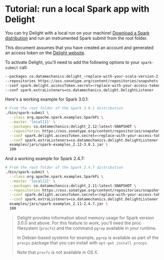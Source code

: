 # Tutorial: run a local Spark app with Delight

You can try Delight with a local run on your machine!
[Download a Spark distribution](https://spark.apache.org/downloads.html) and run an instrumented Spark submit from the root folder.

This document assumes that you have created an account and generated an access token on the [Delight website](https://www.datamechanics.co/delight).

To activate Delight, you'll need to add the following options to your `spark-submit` call:

```bash
--packages co.datamechanics:delight_<replace-with-your-scala-version-2.11-or-2.12>:latest-SNAPSHOT
--repositories https://oss.sonatype.org/content/repositories/snapshots
--conf spark.delight.accessToken.secret=<replace-with-your-access-token>
--conf spark.extraListeners=co.datamechanics.delight.DelightListener
```

Here's a working example for Spark 3.0.1:

```bash
# From the root folder of the Spark 3.0.1 distribution
./bin/spark-submit \
  --class org.apache.spark.examples.SparkPi \
  --master 'local[2]' \
  --packages co.datamechanics:delight_2.12:latest-SNAPSHOT \
  --repositories https://oss.sonatype.org/content/repositories/snapshots \
  --conf spark.delight.accessToken.secret=<replace-with-your-access-token> \
  --conf spark.extraListeners=co.datamechanics.delight.DelightListener \
  examples/jars/spark-examples_2.12-3.0.1.jar \
  100
```

And a working example for Spark 2.4.7:

```bash
# From the root folder of the Spark 2.4.7 distribution
./bin/spark-submit \
  --class org.apache.spark.examples.SparkPi \
  --master 'local[2]' \
  --packages co.datamechanics:delight_2.11:latest-SNAPSHOT \
  --repositories https://oss.sonatype.org/content/repositories/snapshots \
  --conf spark.delight.accessToken.secret=<replace-with-your-access-token> \
  --conf spark.extraListeners=co.datamechanics.delight.DelightListener \
  examples/jars/spark-examples_2.11-2.4.7.jar \
  100
```

> Delight provides information about memory usage for Spark version 3.0.0 and above.
> For this feature to work, you'll need the proc filesystem (`procfs`) and the command `pgrep` available in your runtime.
>
> In Debian-based systems for example, `pgrep` is available as part of the `procps` package that you can install with ```apt-get install procps```.
>
> Note that `procfs` is not available in OS X.
